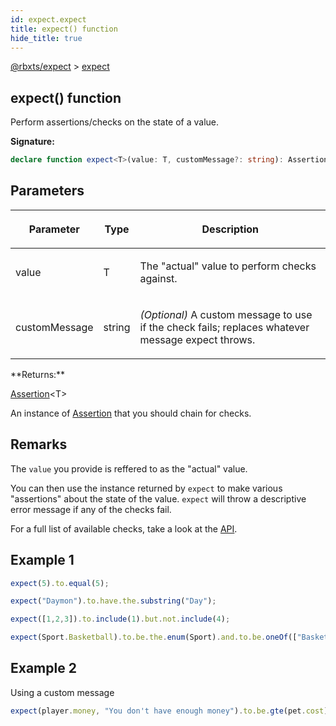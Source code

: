```yaml
---
id: expect.expect
title: expect() function
hide_title: true
---
```


[@rbxts/expect](./expect.md) &gt; [expect](./expect.expect.md)

## expect() function

Perform assertions/checks on the state of a value.

**Signature:**

```typescript
declare function expect<T>(value: T, customMessage?: string): Assertion<T>;
```

## Parameters

<table><thead><tr><th>

Parameter


</th><th>

Type


</th><th>

Description


</th></tr></thead>
<tbody><tr><td>

value


</td><td>

T


</td><td>

The "actual" value to perform checks against.


</td></tr>
<tr><td>

customMessage


</td><td>

string


</td><td>

_(Optional)_ A custom message to use if the check fails; replaces whatever message expect throws.


</td></tr>
</tbody></table>
**Returns:**

[Assertion](./expect.assertion.md)<!-- -->&lt;T&gt;

An instance of [Assertion](./expect.assertion.md) that you should chain for checks.

## Remarks

The `value` you provide is reffered to as the "actual" value.

You can then use the instance returned by `expect` to make various "assertions" about the state of the value. `expect` will throw a descriptive error message if any of the checks fail.

For a full list of available checks, take a look at the [API](https://rbxts-expect.daymxn.com/docs/api).

## Example 1


```ts
expect(5).to.equal(5);

expect("Daymon").to.have.the.substring("Day");

expect([1,2,3]).to.include(1).but.not.include(4);

expect(Sport.Basketball).to.be.the.enum(Sport).and.to.be.oneOf(["Basketball", "Soccer"]);
```

## Example 2

Using a custom message

```ts
expect(player.money, "You don't have enough money").to.be.gte(pet.cost);
```
